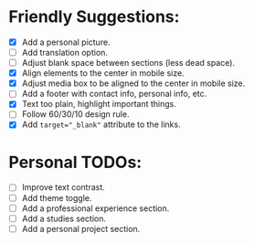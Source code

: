 # Friendly Suggestions:

- [x] Add a personal picture.
- [ ] Add translation option.
- [ ] Adjust blank space between sections (less dead space).
- [x] Align elements to the center in mobile size.
- [x] Adjust media box to be aligned to the center in mobile size.
- [ ] Add a footer with contact info, personal info, etc.
- [x] Text too plain, highlight important things.
- [ ] Follow 60/30/10 design rule.
- [x] Add `target="_blank"` attribute to the links.

# Personal TODOs:

- [ ] Improve text contrast.
- [ ] Add theme toggle.
- [ ] Add a professional experience section.
- [ ] Add a studies section.
- [ ] Add a personal project section.
